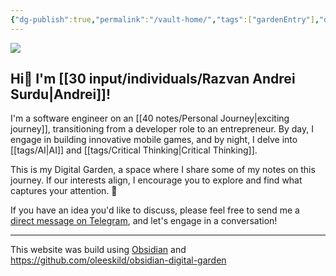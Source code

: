 ```yaml
---
{"dg-publish":true,"permalink":"/vault-home/","tags":["gardenEntry"],"dgShowBacklinks":true,"dgShowLocalGraph":true}
---
```



![](https://i.imgur.com/v1LQMYT.png)

## Hi👋 I'm [[30 input/individuals/Razvan Andrei Surdu\|Andrei]]!
I'm a software engineer on an [[40 notes/Personal Journey\|exciting journey]], transitioning from a developer role to an entrepreneur. By day, I engage in building innovative mobile games, and by night, I delve into [[tags/AI\|AI]] and [[tags/Critical Thinking\|Critical Thinking]].

This is my Digital Garden, a space where I share some of my notes on this journey. If our interests align, I encourage you to explore and find what captures your attention. 🎁

If you have an idea you'd like to discuss, please feel free to send me a [direct message on Telegram](https://t.me/razvan_andrei_surdu), and let's engage in a conversation!

---
This website was build using [Obsidian](https://obsidian.md/) and https://github.com/oleeskild/obsidian-digital-garden